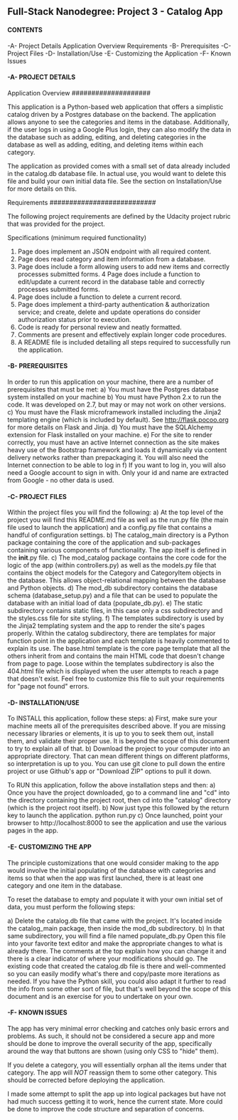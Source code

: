 ## Full-Stack Nanodegree: Project 3 - Catalog App


#### CONTENTS ####

-A- Project Details
        Application Overview
        Requirements
-B- Prerequisites
-C- Project Files
-D- Installation/Use
-E- Customizing the Application
-F- Known Issues


#### -A- PROJECT DETAILS ####

Application Overview
####################

This application is a Python-based web application that offers a simplistic
catalog driven by a Postgres database on the backend. The application allows
anyone to see the categories and items in the database. Additionally, if
the user logs in using a Google Plus login, they can also modify the data
in the database such as adding, editing, and deleting categories in the database
as well as adding, editing, and deleting items within each category.

The application as provided comes with a small set of data already included
in the catalog.db database file. In actual use, you would want to delete this
file and build your own initial data file. See the section on Installation/Use
for more details on this.


Requirements
###########################

The following project requirements are defined by the Udacity project rubric
that was provided for the project.

Specifications (minimum required functionality)
1.  Page does implement an JSON endpoint with all required content.
2.  Page does read category and item information from a database.
3.  Page does include a form allowing users to add new items and correctly 
    processes submitted forms.
4   Page does include a function to edit/update a current record in the database 
    table and correctly processes submitted forms.
5.  Page does include a function to delete a current record.
6.  Page does implement a third-party authentication & authorization service; 
    and create, delete and update operations do consider authorization status 
    prior to execution.
7.  Code is ready for personal review and neatly formatted.
8.  Comments are present and effectively explain longer code procedures.
9.  A README file is included detailing all steps required to successfully 
    run the application.
    

#### -B- PREREQUISITES ####
In order to run this application on your machine, there are a number of
prerequisites that must be met:
a)  You must have the Postgres database system installed on your machine
b)  You must have Python 2.x to run the code. It was developed on 2.7, but
    may or may not work on other versions.
c)  You must have the Flask microframework installed including the Jinja2
    templating engine (which is included by default).
    See http://flask.pocoo.org for more details on Flask and Jinja.
d)  You must have the SQLAlchemy extension for Flask installed on your machine.
e)  For the site to render correctly, you must have an active Internet connection
    as the site makes heavy use of the Bootstrap framework and loads it
    dynamically via content delivery networks rather than prepackaging it.
    You will also need the Internet connection to be able to log in
f)  If you want to log in, you will also need a Google account to sign in with.
    Only your id and name are extracted from Google - no other data is used.


#### -C- PROJECT FILES ####

Within the project files you will find the following:
a)  At the top level of the project you will find this README.md file as well
    as the run.py file (the main file used to launch the application) and a
    config.py file that contains a handful of configuration settings.
b)  The catalog_main directory is a Python package containing the core of the
    application and sub-packages containing various components of functionality.
    The app itself is defined in the __init__.py file.
c)  The mod_catalog package contains the core code for the logic of the app
    (within controllers.py) as well as the models.py file that contains the
    object models for the Category and CategoryItem objects in the database.
    This allows object-relational mapping between the database and Python
    objects.
d)  The mod_db subdirectory contains the database schema (database_setup.py)
    and a file that can be used to populate the database with an initial load
    of data (populate_db.py).
e)  The static subdirectory contains static files, in this case only a css
    subdirectory and the styles.css file for site styling.
f)  The templates subdirectory is used by the Jinja2 templating system and
    the app to render the site's pages properly. Within the catalog subdirectory,
    there are templates for major function point in the application and each 
    template is heavily commented to explain its use. The base.html template is 
    the core page template that all the others inherit from and contains the 
    main HTML code that doesn't change from page to page.
    Loose within the templates subdirectory is also the 404.html file which
    is displayed when the user attempts to reach a page that doesn't exist.
    Feel free to customize this file to suit your requirements for "page not
    found" errors.
    
    
#### -D- INSTALLATION/USE ####

To INSTALL this application, follow these steps:
a)  First, make sure your machine meets all of the prerequisites described above.
    If you are missing necessary libraries or elements, it is up to you to
    seek them out, install them, and validate their proper use. It is beyond
    the scope of this document to try to explain all of that.
b)  Download the project to your computer into an appropriate directory. That
    can mean different things on different platforms, so interpretation is
    up to you. You can use git clone to pull down the entire project or use
    Github's app or "Download ZIP" options to pull it down.

    
To RUN this application, follow the above installation steps and then:
a)  Once you have the project downloaded, go to a command line and "cd" into
    the directory containing the project root, then cd into the "catalog"
    directory (which is the project root itself).
b)  Now just type this followed by the return key to launch the application.
    python run.py
c)  Once launched, point your browser to http://localhost:8000 to see the
    application and use the various pages in the app.
    

    
#### -E- CUSTOMIZING THE APP ####

The principle customizations that one would consider making to the app would
involve the initial populating of the database with categories and items so
that when the app was first launched, there is at least one category and
one item in the database.

To reset the database to empty and populate it with your own initial set of
data, you must perform the following steps:

a)  Delete the catalog.db file that came with the project. It's located inside
    the catalog_main package, then inside the mod_db subdirectory.
b)  In that same subdirectory, you will find a file named populate_db.py
    Open this file into your favorite text editor and make the appropriate
    changes to what is already there. The comments at the top explain how
    you can change it and there is a clear indicator of where your modifications
    should go. The existing code that created the catalog.db file is there and
    well-commented so you can easily modify what's there and copy/paste more
    iterations as needed. If you have the Python skill, you could also adapt
    it further to read the info from some other sort of file, but that's well
    beyond the scope of this document and is an exercise for you to undertake
    on your own.
        
        
#### -F- KNOWN ISSUES ####

The app has very minimal error checking and catches only basic errors and 
problems. As such, it should not be considered a secure app and more should
be done to improve the overall security of the app, specifically around the
way that buttons are shown (using only CSS to "hide" them).

If you delete a category, you will essentially orphan all the items under that
category. The app will *NOT* reassign them to some other category. This should
be corrected before deploying the application.

I made some attempt to split the app up into logical packages but have not had
much success getting it to work, hence the current state. More could be done
to improve the code structure and separation of concerns.


